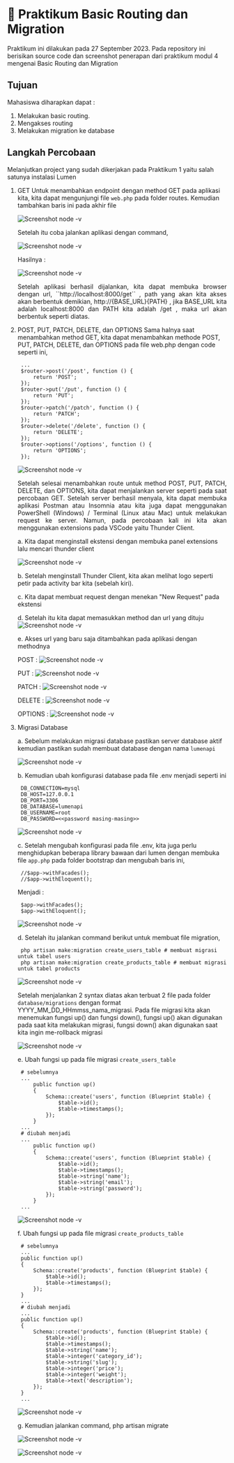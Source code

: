 # :ledger: Praktikum Basic Routing dan Migration
Praktikum ini dilakukan pada 27 September 2023. Pada repository ini berisikan source code dan screenshot penerapan dari praktikum modul 4 mengenai Basic Routing dan Migration

## Tujuan
Mahasiswa diharapkan dapat : 
1. Melakukan basic routing.
1. Mengakses routing
1. Melakukan migration ke database

## Langkah Percobaan
Melanjutkan project yang sudah dikerjakan pada Praktikum 1 yaitu salah satunya instalasi Lumen  

1. GET 
    Untuk menambahkan endpoint dengan method GET pada aplikasi kita, kita dapat mengunjungi file ``web.php`` pada folder routes. Kemudian tambahkan baris ini pada akhir file
    
    ![Screenshot node -v](../Screenshot/praktikum4/1.png)

    Setelah itu coba jalankan aplikasi dengan command,

    ![Screenshot node -v](../Screenshot/praktikum4/2.png)

    Hasilnya :

    ![Screenshot node -v](../Screenshot/praktikum4/3.png)

    <p align = "justify"> Setelah aplikasi berhasil dijalankan, kita dapat membuka browser dengan url, ``http://localhost:8000/get`` , path yang akan kita akses akan berbentuk demikian, http://{BASE_URL}{PATH} , jika BASE_URL kita adalah localhost:8000 dan PATH kita adalah /get , maka url akan berbentuk seperti diatas. </p>

2. POST, PUT, PATCH, DELETE, dan OPTIONS
    Sama halnya saat menambahkan method GET, kita dapat menambahkan methode POST, PUT, PATCH, DELETE, dan OPTIONS pada file web.php dengan code seperti ini,

        ...
        $router->post('/post', function () {
            return 'POST';
        });
        $router->put('/put', function () {
            return 'PUT';
        });
        $router->patch('/patch', function () {
            return 'PATCH';
        });
        $router->delete('/delete', function () {
            return 'DELETE';
        });
        $router->options('/options', function () {
            return 'OPTIONS';
        });

    ![Screenshot node -v](../Screenshot/praktikum4/4.png)

    <p align = "justify">Setelah selesai menambahkan route untuk method POST, PUT, PATCH, DELETE, dan OPTIONS, kita dapat menjalankan server seperti pada saat percobaan GET. Setelah server berhasil menyala, kita dapat membuka aplikasi Postman atau Insomnia atau kita juga dapat menggunakan PowerShell (Windows) / Terminal (Linux atau Mac) untuk melakukan request ke server. Namun, pada percobaan kali ini kita akan menggunakan extensions pada VSCode yaitu Thunder Client.</p>

    a. Kita dapat menginstall ekstensi dengan membuka panel extensions lalu mencari thunder client

    ![Screenshot node -v](../Screenshot/praktikum4/5.png)

    b. Setelah menginstall Thunder Client, kita akan melihat logo seperti petir pada activity bar kita (sebelah kiri).

    c. Kita dapat membuat request dengan menekan "New Request" pada ekstensi

    d. Setelah itu kita dapat memasukkan method dan url yang dituju
    ![Screenshot node -v](../Screenshot/praktikum4/6.png)

    e. Akses url yang baru saja ditambahkan pada aplikasi dengan methodnya

    POST : 
    ![Screenshot node -v](../Screenshot/praktikum4/7.png)

    PUT :
    ![Screenshot node -v](../Screenshot/praktikum4/8.png)

    PATCH :
    ![Screenshot node -v](../Screenshot/praktikum4/9.png)

    DELETE :
    ![Screenshot node -v](../Screenshot/praktikum4/10.png)

    OPTIONS : 
    ![Screenshot node -v](../Screenshot/praktikum4/11.png)

3. Migrasi Database
    
    a. Sebelum melakukan migrasi database pastikan server database aktif kemudian pastikan sudah membuat database dengan nama ``lumenapi``

    ![Screenshot node -v](../Screenshot/praktikum4/createdb.png)

    b. Kemudian ubah konfigurasi database pada file .env menjadi seperti ini
        
        DB_CONNECTION=mysql
        DB_HOST=127.0.0.1
        DB_PORT=3306
        DB_DATABASE=lumenapi
        DB_USERNAME=root
        DB_PASSWORD=<<password masing-masing>>
        
    ![Screenshot node -v](../Screenshot/praktikum4/12.png)



    c. Setelah mengubah konfigurasi pada file .env, kita juga perlu menghidupkan beberapa library bawaan dari lumen dengan membuka file ``app.php`` pada folder bootstrap dan mengubah baris ini,

        //$app->withFacades();
        //$app->withEloquent(); 

    Menjadi : 

        $app->withFacades();
        $app->withEloquent();

    ![Screenshot node -v](../Screenshot/praktikum4/13.png)

    d. Setelah itu jalankan command berikut untuk membuat file migration,

        php artisan make:migration create_users_table # membuat migrasi untuk tabel users
        php artisan make:migration create_products_table # membuat migrasi untuk tabel products

    ![Screenshot node -v](../Screenshot/praktikum4/14.png)

    Setelah menjalankan 2 syntax diatas akan terbuat 2 file pada folder ``database/migrations`` dengan format YYYY_MM_DD_HHmmss_nama_migrasi. Pada file migrasi kita akan menemukan fungsi up() dan fungsi down(), fungsi up() akan digunakan pada saat kita melakukan migrasi, fungsi down() akan digunakan saat kita ingin me-rollback migrasi

    ![Screenshot node -v](../Screenshot/praktikum4/15.png)

    e. Ubah fungsi up pada file migrasi ``create_users_table``

        # sebelumnya
        ...
            public function up()
            {
                Schema::create('users', function (Blueprint $table) {
                    $table->id();
                    $table->timestamps();
                });
            }
        ...
        # diubah menjadi
        ...
            public function up()
            {
                Schema::create('users', function (Blueprint $table) {
                    $table->id();
                    $table->timestamps();
                    $table->string('name');
                    $table->string('email');
                    $table->string('password');
                });
            }
        ...

    ![Screenshot node -v](../Screenshot/praktikum4/16.png)


    f. Ubah fungsi up pada file migrasi ``create_products_table``

        # sebelumnya
        ...
        public function up()
        {
            Schema::create('products', function (Blueprint $table) {
                $table->id();
                $table->timestamps();
            });
        }
        ...
        # diubah menjadi
        ...
        public function up()
        {
            Schema::create('products', function (Blueprint $table) {
                $table->id();
                $table->timestamps();
                $table->string('name');
                $table->integer('category_id');
                $table->string('slug');
                $table->integer('price');
                $table->integer('weight');
                $table->text('description');
            });
        }
        ...

    ![Screenshot node -v](../Screenshot/praktikum4/17.png)


    g. Kemudian jalankan command,
        php artisan migrate

    ![Screenshot node -v](../Screenshot/praktikum4/18.png)

    ![Screenshot node -v](../Screenshot/praktikum4/19.png)    